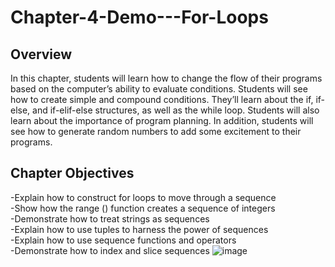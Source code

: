 # Chapter-4-Demo---For-Loops
  
 
 ## Overview

In this chapter, students will learn how to change the flow of their programs based on the computer’s ability to evaluate conditions. Students will see how to create simple and compound conditions. They’ll learn about the if, if-else, and if-elif-else structures, as well as the while loop. Students will also learn about the importance of program planning. In addition, students will see how to generate random numbers to add some excitement to their programs.


## Chapter Objectives

-Explain how to construct for loops to move through a sequence  
-Show how the range () function creates a sequence of integers  
-Demonstrate how to treat strings as sequences  
-Explain how to use tuples to harness the power of sequences  
-Explain how to use sequence functions and operators  
-Demonstrate how to index and slice sequences 
![image](https://user-images.githubusercontent.com/49727120/133294481-7f051d59-f12a-45ca-a10a-7238e96ebb6a.png)

